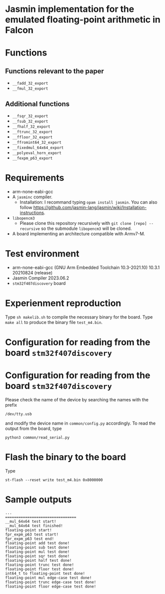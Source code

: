 
# Jasmin implementation for the emulated floating-point arithmetic in Falcon

# Functions

## Functions relevant to the paper
- `__fadd_32_export`
- `__fmul_32_export`

## Additional functions
- `__fsqr_32_export`
- `__fsub_32_export`
- `__fhalf_32_export`
- `__ftrunc_32_export`
- `__ffloor_32_export`
- `__ffromint64_32_export`
- `__fixedmul_64x64_export`
- `__polyeval_horn_export`
- `__fexpm_p63_export`

# Requirements
- arm-none-eabi-gcc
- A `jasminc` compiler.
    - Installation: I recommand typing `opam install jasmin`. You can also follow https://github.com/jasmin-lang/jasmin/wiki/Installation-instructions.
- `libopencm3`
    - Please clone this repository recursively with `git clone [repo] --recursive` so the submodule `libopencm3` will be cloned.
- A board implementing an architecture compatible with Armv7-M.

# Test environment
- arm-none-eabi-gcc (GNU Arm Embedded Toolchain 10.3-2021.10) 10.3.1 20210824 (release)
- Jasmin Compiler 2023.06.2
- `stm32f407discovery` board

# Experienment reproduction
Type `sh makelib.sh` to compile the necessary binary for the board.
Type `make all` to produce the binary file `test_m4.bin`.

# Configuration for reading from the board `stm32f407discovery`
# Configuration for reading from the board `stm32f407discovery`
Please check the name of the device by searching the names with the prefix
```
/dev/tty.usb
```
and modify the device name in `common/config.py` accordingly.
To read the output from the board, type
```
python3 common/read_serial.py
```

# Flash the binary to the board
Type
```
st-flash --reset write test_m4.bin 0x8000000
```

# Sample outputs
```
...
================================
__mul_64x64 test start!
__mul_64x64 test finished!
floating-point start!
fpr_expm_p63 test start!
fpr_expm_p63 test end!
floating-point add test done!
floating-point sub test done!
floating-point mul test done!
floating-point sqr test done!
floating-point half test done!
floating-point trunc test done!
floating-point floor test done!
int64_t to floating-point test done!
floating-point mul edge-case test done!
floating-point trunc edge-case test done!
floating-point floor edge-case test done!
```






